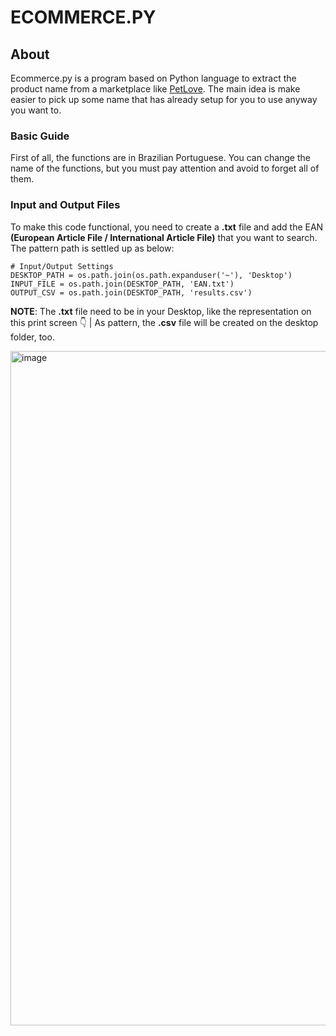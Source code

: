 # ECOMMERCE.PY

## About
Ecommerce.py is a program based on Python language to extract the product name from a marketplace like [PetLove](petlove.com.br). The main idea is make easier to pick up some name that has already setup for you to use anyway you want to.

### Basic Guide 
First of all, the functions are in Brazilian Portuguese. You can change the name of the functions, but you must pay attention and avoid to forget all of them. 

### Input and Output Files 

To make this code functional, you need to create a **.txt** file and add the EAN **(European Article File / International Article File)** that you want to search. The pattern path is settled up as below: 

```
# Input/Output Settings
DESKTOP_PATH = os.path.join(os.path.expanduser('~'), 'Desktop')
INPUT_FILE = os.path.join(DESKTOP_PATH, 'EAN.txt')
OUTPUT_CSV = os.path.join(DESKTOP_PATH, 'results.csv')

```

**NOTE**: The **.txt** file need to be in your Desktop, like the representation on this print screen :point_down: | As pattern, the **.csv** file will be created on the desktop folder, too. 

<img width="1919" height="1079" alt="image" src="https://github.com/user-attachments/assets/1e38c2a6-cd8d-4579-8edc-6491df19e31e" />

